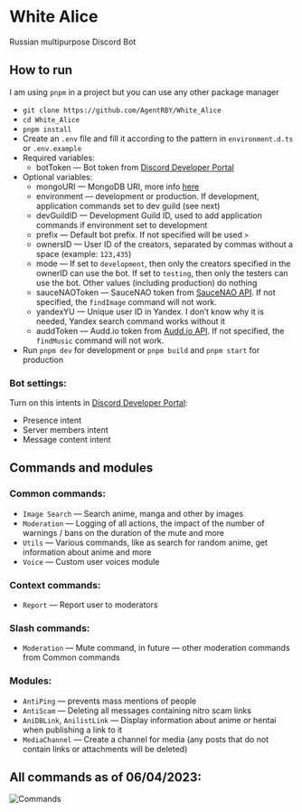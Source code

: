 # White Alice

Russian multipurpose Discord Bot

## How to run

I am using `pnpm` in a project but you can use any other package manager

- `git clone https://github.com/AgentRBY/White_Alice`
- `cd White_Alice`
- `pnpm install`
- Create an `.env` file and fill it according to the pattern in `environment.d.ts` or `.env.example`
- Required variables:
    - botToken — Bot token from [Discord Developer Portal](https://discord.com/developers/applications)
- Optional variables:
    - mongoURI — MongoDB URI, more info [here](https://www.mongodb.com/docs/manual/reference/connection-string)
    - environment — development or production. If development, application commands set to dev guild (see next)
    - devGuildID — Development Guild ID, used to add application commands if environment set to development
    - prefix — Default bot prefix. If not specified will be used `>`
    - ownersID — User ID of the creators, separated by commas without a space (example: `123,435`)
    - mode — If set to `development`, then only the creators specified in the ownerID can use the bot. If set
      to `testing`, then only the testers can use the bot. Other values (including production) do nothing
    - sauceNAOToken — SauceNAO token from [SauceNAO API](https://saucenao.com/user.php?page=search-api). If not
      specified, the `findImage` command will not work.
    - yandexYU — Unique user ID in Yandex. I don’t know why it is needed, Yandex search command works without it
    - auddToken — Audd.io token from [Audd.io API](https://docs.audd.io/). If not specified, the `findMusic` command
      will not work.
- Run `pnpm dev` for development or `pnpm build` and `pnpm start` for production

### **Bot settings:**

Turn on this intents in [Discord Developer Portal](https://discord.com/developers/applications):

- Presence intent
- Server members intent
- Message content intent

## Commands and modules

### **Common commands:**

- `Image Search` — Search anime, manga and other by images
- `Moderation` — Logging of all actions, the impact of the number of warnings / bans on the duration of the mute and
  more
- `Utils` — Various commands, like as search for random anime, get information about anime and more
- `Voice` — Custom user voices module

### **Context commands:**

- `Report` — Report user to moderators

### **Slash commands:**

- `Moderation` — Mute command, in future — other moderation commands from Common commands

### **Modules:**

- `AntiPing` — prevents mass mentions of people
- `AntiScam` — Deleting all messages containing nitro scam links
- `AniDBLink`, `AnilistLink` — Display information about anime or hentai when publishing a link to it
- `MediaChannel` — Create a channel for media (any posts that do not contain links or attachments will be deleted)

## All commands as of 06/04/2023:

![Commands](https://i.imgur.com/rsYdOFl.png)



